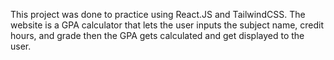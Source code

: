 This project was done to practice using React.JS and TailwindCSS.
The website is a GPA calculator that lets the user inputs the subject name, credit hours, and grade
then the GPA gets calculated and get displayed to the user.
